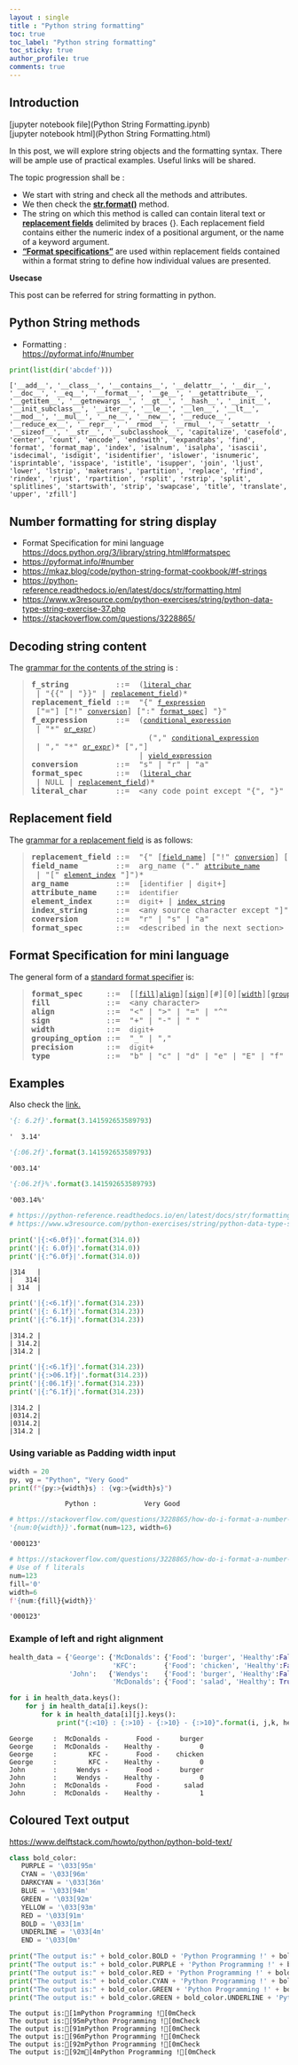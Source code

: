 ```yaml
---
layout : single
title : "Python string formatting"
toc: true
toc_label: "Python string formatting"
toc_sticky: true
author_profile: true
comments: true
---
```


## Introduction  

[jupyter notebook file](Python String Formatting.ipynb)  
[jupyter notebook html](Python String Formatting.html)  

In this post, we will explore string objects and the formatting syntax. There will be ample use of practical examples. Useful links will be shared.  

The topic progression shall be :  
- We start with string and check all the methods and attributes.
- We then check the [**str.format()**](https://docs.python.org/3/library/stdtypes.html#str.format) method.
- The string on which this method is called can contain literal text or [**replacement fields**](https://docs.python.org/3/library/string.html#format-string-syntax) delimited by braces {}. Each replacement field contains either the numeric index of a positional argument, or the name of a keyword argument.
- [**“Format specifications”**](https://docs.python.org/3/library/string.html#format-specification-mini-language) are used within replacement fields contained within a format string to define
how individual values are presented.  

**Usecase**   


This post can be referred for string formatting in python.  

## Python String methods  
- Formatting :  
  <https://pyformat.info/#number>


```python
print(list(dir('abcdef')))
```

    ['__add__', '__class__', '__contains__', '__delattr__', '__dir__', '__doc__', '__eq__', '__format__', '__ge__', '__getattribute__', '__getitem__', '__getnewargs__', '__gt__', '__hash__', '__init__', '__init_subclass__', '__iter__', '__le__', '__len__', '__lt__', '__mod__', '__mul__', '__ne__', '__new__', '__reduce__', '__reduce_ex__', '__repr__', '__rmod__', '__rmul__', '__setattr__', '__sizeof__', '__str__', '__subclasshook__', 'capitalize', 'casefold', 'center', 'count', 'encode', 'endswith', 'expandtabs', 'find', 'format', 'format_map', 'index', 'isalnum', 'isalpha', 'isascii', 'isdecimal', 'isdigit', 'isidentifier', 'islower', 'isnumeric', 'isprintable', 'isspace', 'istitle', 'isupper', 'join', 'ljust', 'lower', 'lstrip', 'maketrans', 'partition', 'replace', 'rfind', 'rindex', 'rjust', 'rpartition', 'rsplit', 'rstrip', 'split', 'splitlines', 'startswith', 'strip', 'swapcase', 'title', 'translate', 'upper', 'zfill']


## Number formatting for string display  

-  Format Specification for mini language  
    <https://docs.python.org/3/library/string.html#formatspec>  
- <https://pyformat.info/#number>
- <https://mkaz.blog/code/python-string-format-cookbook/#f-strings>  
- <https://python-reference.readthedocs.io/en/latest/docs/str/formatting.html>  
- <https://www.w3resource.com/python-exercises/string/python-data-type-string-exercise-37.php>
- <https://stackoverflow.com/questions/3228865/>

## Decoding string content  

The [grammar for the contents of the string](https://docs.python.org/3/reference/lexical_analysis.html#f-strings) is :  

<!---![grammar for content of string](Grammar for contents of string.png)  
-->

<blockquote class = "green">
<div>
<pre><strong id="grammar-token-python-grammar-f_string"><span id="grammar-token-f-string"></span>f_string         </strong> ::=  (<a class="reference internal" href="#grammar-token-python-grammar-literal_char"><code class="xref docutils literal notranslate"><span class="pre">literal_char</span></code></a> | "{{" | "}}" | <a class="reference internal" href="#grammar-token-python-grammar-replacement_field"><code class="xref docutils literal notranslate"><span class="pre">replacement_field</span></code></a>)*
<strong id="grammar-token-python-grammar-replacement_field"><span id="grammar-token-replacement-field"></span>replacement_field</strong> ::=  "{" <a class="reference internal" href="#grammar-token-python-grammar-f_expression"><code class="xref docutils literal notranslate"><span class="pre">f_expression</span></code></a> ["="] ["!" <a class="reference internal" href="#grammar-token-python-grammar-conversion"><code class="xref docutils literal notranslate"><span class="pre">conversion</span></code></a>] [":" <a class="reference internal" href="#grammar-token-python-grammar-format_spec"><code class="xref docutils literal notranslate"><span class="pre">format_spec</span></code></a>] "}"
<strong id="grammar-token-python-grammar-f_expression"><span id="grammar-token-f-expression"></span>f_expression     </strong> ::=  (<a class="reference internal" href="https://docs.python.org/3/reference/expressions.html#grammar-token-python-grammar-conditional_expression"><code class="xref docutils literal notranslate"><span class="pre">conditional_expression</span></code></a> | "*" <a class="reference internal" href="https://docs.python.org/3/reference/expressions.html#grammar-token-python-grammar-or_expr"><code class="xref docutils literal notranslate"><span class="pre">or_expr</span></code></a>)
                         ("," <a class="reference internal" href="https://docs.python.org/3/reference/expressions.html#grammar-token-python-grammar-conditional_expression"><code class="xref docutils literal notranslate"><span class="pre">conditional_expression</span></code></a> | "," "*" <a class="reference internal" href="https://docs.python.org/3/reference/expressions.html#grammar-token-python-grammar-conditional_expression"><code class="xref docutils literal notranslate"><span class="pre">or_expr</span></code></a>)* [","]
                       | <a class="reference internal" href="https://docs.python.org/3/reference/expressions.html#grammar-token-python-grammar-yield_expression"><code class="xref docutils literal notranslate"><span class="pre">yield_expression</span></code></a>
<strong id="grammar-token-python-grammar-conversion"><span id="grammar-token-conversion"></span>conversion       </strong> ::=  "s" | "r" | "a"
<strong id="grammar-token-python-grammar-format_spec"><span id="grammar-token-format-spec"></span>format_spec      </strong> ::=  (<a class="reference internal" href="#grammar-token-python-grammar-literal_char"><code class="xref docutils literal notranslate"><span class="pre">literal_char</span></code></a> | NULL | <a class="reference internal" href="#grammar-token-python-grammar-replacement_field"><code class="xref docutils literal notranslate"><span class="pre">replacement_field</span></code></a>)*
<strong id="grammar-token-python-grammar-literal_char"><span id="grammar-token-literal-char"></span>literal_char     </strong> ::=  &lt;any code point except "{", "}" or NULL&gt;
</pre>
</div></blockquote>



## Replacement field  

The [grammar for a replacement field](https://docs.python.org/3/library/string.html#format-string-syntax) is as follows:

<!---![replacement field grammar](Grammar for replacement field.png)  
<p style="text-align:justify: font-size: 18px;">Blah, blah, blah</p>
-->  


<blockquote class = "green">
<div><pre><strong id="grammar-token-format-string-replacement_field"><span id="grammar-token-replacement-field"></span>replacement_field</strong> ::=  "{" [<a class="reference internal" href="#grammar-token-format-string-field_name"><code class="xref docutils literal notranslate"><span class="pre">field_name</span></code></a>] ["!" <a class="reference internal" href="#grammar-token-format-string-conversion"><code class="xref docutils literal notranslate"><span class="pre">conversion</span></code></a>] [":" <a class="reference internal" href="#grammar-token-format-string-format_spec"><code class="xref docutils literal notranslate"><span class="pre">format_spec</span></code></a>] "}"
<strong id="grammar-token-format-string-field_name"><span id="grammar-token-field-name"></span>field_name       </strong> ::=  arg_name ("." <a class="reference internal" href="#grammar-token-format-string-attribute_name"><code class="xref docutils literal notranslate"><span class="pre">attribute_name</span></code></a> | "[" <a class="reference internal" href="#grammar-token-format-string-element_index"><code class="xref docutils literal notranslate"><span class="pre">element_index</span></code></a> "]")*
<strong id="grammar-token-format-string-arg_name"><span id="grammar-token-arg-name"></span>arg_name         </strong> ::=  [<code class="xref docutils literal notranslate"><span class="pre">identifier</span></code> | <code class="xref docutils literal notranslate"><span class="pre">digit</span></code>+]
<strong id="grammar-token-format-string-attribute_name"><span id="grammar-token-attribute-name"></span>attribute_name   </strong> ::=  <code class="xref docutils literal notranslate"><span class="pre">identifier</span></code>
<strong id="grammar-token-format-string-element_index"><span id="grammar-token-element-index"></span>element_index    </strong> ::=  <code class="xref docutils literal notranslate"><span class="pre">digit</span></code>+ | <a class="reference internal" href="#grammar-token-format-string-index_string"><code class="xref docutils literal notranslate"><span class="pre">index_string</span></code></a>
<strong id="grammar-token-format-string-index_string"><span id="grammar-token-index-string"></span>index_string     </strong> ::=  &lt;any source character except "]"&gt; +
<strong id="grammar-token-format-string-conversion"><span id="grammar-token-conversion"></span>conversion       </strong> ::=  "r" | "s" | "a"
<strong id="grammar-token-format-string-format_spec"><span id="grammar-token-format-spec"></span>format_spec      </strong> ::=  &lt;described in the next section&gt;
</pre>
</div></blockquote>



## Format Specification for mini language   
The general form of a [standard format specifier](https://docs.python.org/3/library/string.html#format-specification-mini-language) is:  


<blockquote class = "green">
<div><pre><strong id="grammar-token-format-spec-format_spec">format_spec    </strong> ::=  [[<a class="reference internal" href="#grammar-token-format-spec-fill"><code class="xref docutils literal notranslate"><span class="pre">fill</span></code></a>]<a class="reference internal" href="#grammar-token-format-spec-align"><code class="xref docutils literal notranslate"><span class="pre">align</span></code></a>][<a class="reference internal" href="#grammar-token-format-spec-sign"><code class="xref docutils literal notranslate"><span class="pre">sign</span></code></a>][#][0][<a class="reference internal" href="#grammar-token-format-spec-width"><code class="xref docutils literal notranslate"><span class="pre">width</span></code></a>][<a class="reference internal" href="#grammar-token-format-spec-grouping_option"><code class="xref docutils literal notranslate"><span class="pre">grouping_option</span></code></a>][.<a class="reference internal" href="#grammar-token-format-spec-precision"><code class="xref docutils literal notranslate"><span class="pre">precision</span></code></a>][<a class="reference internal" href="#grammar-token-format-spec-type"><code class="xref docutils literal notranslate"><span class="pre">type</span></code></a>]
<strong id="grammar-token-format-spec-fill"><span id="grammar-token-fill"></span>fill           </strong> ::=  &lt;any character&gt;
<strong id="grammar-token-format-spec-align"><span id="grammar-token-align"></span>align          </strong> ::=  "&lt;" | "&gt;" | "=" | "^"
<strong id="grammar-token-format-spec-sign"><span id="grammar-token-sign"></span>sign           </strong> ::=  "+" | "-" | " "
<strong id="grammar-token-format-spec-width"><span id="grammar-token-width"></span>width          </strong> ::=  <code class="xref docutils literal notranslate"><span class="pre">digit</span></code>+
<strong id="grammar-token-format-spec-grouping_option"><span id="grammar-token-grouping-option"></span>grouping_option</strong> ::=  "_" | ","
<strong id="grammar-token-format-spec-precision"><span id="grammar-token-precision"></span>precision      </strong> ::=  <code class="xref docutils literal notranslate"><span class="pre">digit</span></code>+
<strong id="grammar-token-format-spec-type"><span id="grammar-token-type"></span>type           </strong> ::=  "b" | "c" | "d" | "e" | "E" | "f" | "F" | "g" | "G" | "n" | "o" | "s" | "x" | "X" | "%"
</pre>
</div></blockquote>

<!---
![format specifier](Format specifier mini language.png)  
-->



## Examples  

Also check the [link.](https://docs.python.org/3/library/string.html#format-examples)  


```python
'{: 6.2f}'.format(3.141592653589793)
```




    '  3.14'




```python
'{:06.2f}'.format(3.141592653589793)
```




    '003.14'




```python
'{:06.2f}%'.format(3.141592653589793)
```




    '003.14%'




```python
# https://python-reference.readthedocs.io/en/latest/docs/str/formatting.html
# https://www.w3resource.com/python-exercises/string/python-data-type-string-exercise-37.php

print('|{:<6.0f}|'.format(314.0))
print('|{: 6.0f}|'.format(314.0))
print('|{:^6.0f}|'.format(314.0))
```

    |314   |
    |   314|
    | 314  |



```python
print('|{:<6.1f}|'.format(314.23))
print('|{: 6.1f}|'.format(314.23))
print('|{:^6.1f}|'.format(314.23))
```

    |314.2 |
    | 314.2|
    |314.2 |



```python
print('|{:<6.1f}|'.format(314.23))
print('|{:>06.1f}|'.format(314.23))
print('|{:06.1f}|'.format(314.23))
print('|{:^6.1f}|'.format(314.23))
```

    |314.2 |
    |0314.2|
    |0314.2|
    |314.2 |


###  Using variable as Padding width input


```python
width = 20
py, vg = "Python", "Very Good"
print(f"{py:>{width}s} : {vg:>{width}s}")
```

                  Python :            Very Good



```python
# https://stackoverflow.com/questions/3228865/how-do-i-format-a-number-with-a-variable-number-of-digits-in-python
'{num:0{width}}'.format(num=123, width=6)
```




    '000123'




```python
# https://stackoverflow.com/questions/3228865/how-do-i-format-a-number-with-a-variable-number-of-digits-in-python
# Use of f literals
num=123
fill='0'
width=6
f'{num:{fill}{width}}'
```




    '000123'



### Example of left and right alignment


```python
health_data = {'George': {'McDonalds': {'Food': 'burger', 'Healthy':False},
                          'KFC':       {'Food': 'chicken', 'Healthy':False}},
               'John':   {'Wendys':    {'Food': 'burger', 'Healthy':False},
                          'McDonalds': {'Food': 'salad', 'Healthy': True}}}
```


```python
for i in health_data.keys():
    for j in health_data[i].keys():
        for k in health_data[i][j].keys():
            print("{:<10} : {:>10} - {:>10} - {:>10}".format(i, j,k, health_data[i][j][k]))
```

    George     :  McDonalds -       Food -     burger
    George     :  McDonalds -    Healthy -          0
    George     :        KFC -       Food -    chicken
    George     :        KFC -    Healthy -          0
    John       :     Wendys -       Food -     burger
    John       :     Wendys -    Healthy -          0
    John       :  McDonalds -       Food -      salad
    John       :  McDonalds -    Healthy -          1


## Coloured Text output
<https://www.delftstack.com/howto/python/python-bold-text/>


```python
class bold_color:
   PURPLE = '\033[95m'
   CYAN = '\033[96m'
   DARKCYAN = '\033[36m'
   BLUE = '\033[94m'
   GREEN = '\033[92m'
   YELLOW = '\033[93m'
   RED = '\033[91m'
   BOLD = '\033[1m'
   UNDERLINE = '\033[4m'
   END = '\033[0m'

print("The output is:" + bold_color.BOLD + 'Python Programming !' + bold_color.END+"Check")
print("The output is:" + bold_color.PURPLE + 'Python Programming !' + bold_color.END+"Check")
print("The output is:" + bold_color.RED + 'Python Programming !' + bold_color.END+"Check")
print("The output is:" + bold_color.CYAN + 'Python Programming !' + bold_color.END+"Check")
print("The output is:" + bold_color.GREEN + 'Python Programming !' + bold_color.END+"Check")
print("The output is:" + bold_color.GREEN + bold_color.UNDERLINE + 'Python Programming !' + bold_color.END+"Check")

```

    The output is:[1mPython Programming ![0mCheck
    The output is:[95mPython Programming ![0mCheck
    The output is:[91mPython Programming ![0mCheck
    The output is:[96mPython Programming ![0mCheck
    The output is:[92mPython Programming ![0mCheck
    The output is:[92m[4mPython Programming ![0mCheck
